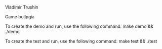 Vladimir Trushin

Game bullpgia

To create the demo and run, use the following command: make demo && ./demo

To create the test and run, use the following command: make test && ./test
